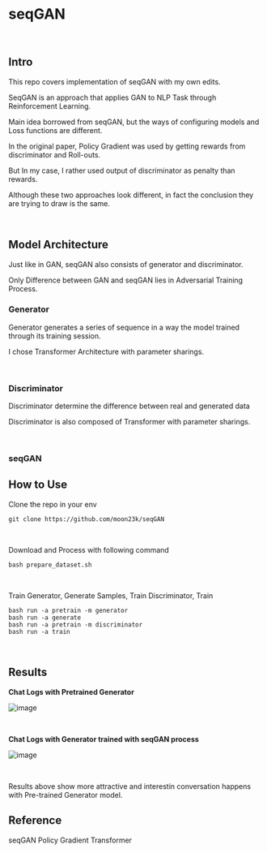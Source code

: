 # seqGAN

<br>

## Intro

This repo covers implementation of seqGAN with my own edits.

SeqGAN is an approach that applies GAN to NLP Task through Reinforcement Learning.

Main idea borrowed from seqGAN, but the ways of configuring models and Loss functions are different.

In the original paper, Policy Gradient was used by getting rewards from discriminator and Roll-outs.

But In my case, I rather used output of discriminator as penalty than rewards.

Although these two approaches look different, in fact the conclusion they are trying to draw is the same.



<br>

## Model Architecture

Just like in GAN, seqGAN also consists of generator and discriminator.

Only Difference between GAN and seqGAN lies in Adversarial Training Process.


### Generator

Generator generates a series of sequence in a way the model trained through its training session.

I chose Transformer Architecture with parameter sharings.

<br>


### Discriminator

Discriminator determine the difference between real and generated data

Discriminator is also composed of Transformer with parameter sharings. 



<br>

### seqGAN




## How to Use

Clone the repo in your env
```
git clone https://github.com/moon23k/seqGAN
```

<br>

Download and Process with following command
```
bash prepare_dataset.sh
```

<br>

Train Generator, Generate Samples, Train Discriminator, Train
```
bash run -a pretrain -m generator
bash run -a generate
bash run -a pretrain -m discriminator
bash run -a train
```


<br>

## Results
**Chat Logs with Pretrained Generator**

![image](https://user-images.githubusercontent.com/71929682/166625739-6c331847-1357-4d4e-9015-544a6d7e2afd.png)

<br>

**Chat Logs with Generator trained with seqGAN process**

![image](https://user-images.githubusercontent.com/71929682/166625346-7130696e-b4a0-4e0d-9527-9f8a5341c7c5.png)

<br>

Results above show more attractive and interestin conversation happens with Pre-trained Generator model.



## Reference

seqGAN
Policy Gradient
Transformer

<br>
<br>
